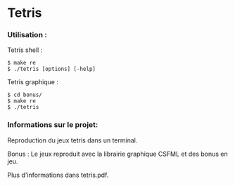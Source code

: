 # Tetris

### Utilisation :
Tetris shell :
```
$ make re
$ ./tetris [options] [-help]
```

Tetris graphique :
```
$ cd bonus/
$ make re
$ ./tetris
```

### Informations sur le projet:

Reproduction du jeux tetris dans un terminal.

Bonus : Le jeux reproduit avec la librairie graphique CSFML et des bonus en jeu.

Plus d'informations dans tetris.pdf.
